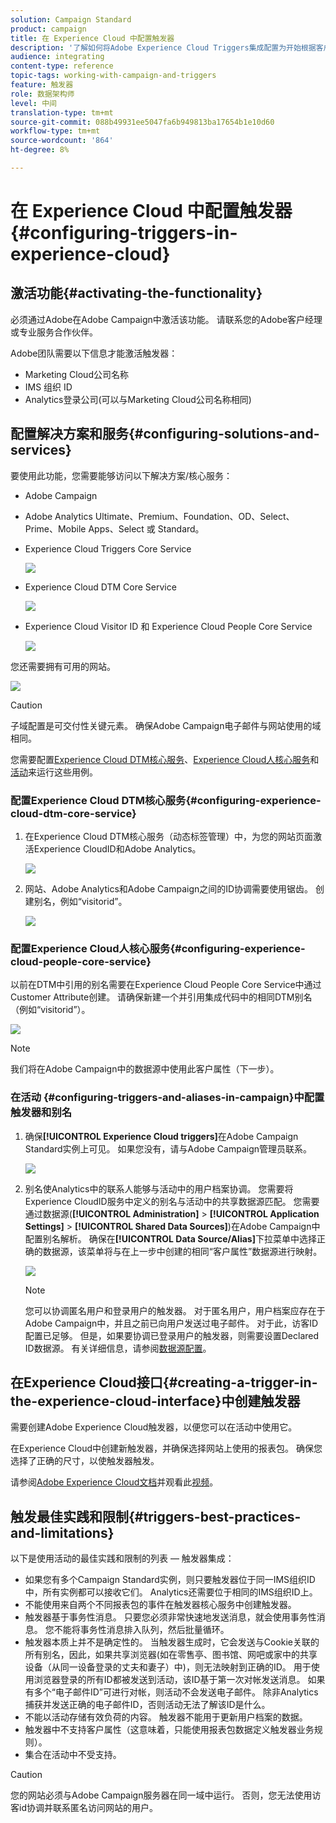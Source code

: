 ```yaml
---
solution: Campaign Standard
product: campaign
title: 在 Experience Cloud 中配置触发器
description: '了解如何将Adobe Experience Cloud Triggers集成配置为开始根据客户先前的行为向客户发送个性化投放。 '
audience: integrating
content-type: reference
topic-tags: working-with-campaign-and-triggers
feature: 触发器
role: 数据架构师
level: 中间
translation-type: tm+mt
source-git-commit: 088b49931ee5047fa6b949813ba17654b1e10d60
workflow-type: tm+mt
source-wordcount: '864'
ht-degree: 8%

---
```



# 在 Experience Cloud 中配置触发器{#configuring-triggers-in-experience-cloud}

## 激活功能{#activating-the-functionality}

必须通过Adobe在Adobe Campaign中激活该功能。 请联系您的Adobe客户经理或专业服务合作伙伴。

Adobe团队需要以下信息才能激活触发器：

* Marketing Cloud公司名称
* IMS 组织 ID
* Analytics登录公司(可以与Marketing Cloud公司名称相同)

## 配置解决方案和服务{#configuring-solutions-and-services}

要使用此功能，您需要能够访问以下解决方案/核心服务：

* Adobe Campaign
* Adobe Analytics Ultimate、Premium、Foundation、OD、Select、Prime、Mobile Apps、Select 或 Standard。
* Experience Cloud Triggers Core Service

   ![](assets/trigger_uc_prereq_1.png)

* Experience Cloud DTM Core Service

   ![](assets/trigger_uc_prereq_2.png)

* Experience Cloud Visitor ID 和 Experience Cloud People Core Service

   ![](assets/trigger_uc_prereq_3.png)

您还需要拥有可用的网站。

![](assets/trigger_uc_prereq_4.png)

>[!CAUTION]
>
>子域配置是可交付性关键元素。 确保Adobe Campaign电子邮件与网站使用的域相同。

您需要配置[Experience Cloud DTM核心服务](#configuring-experience-cloud-dtm-core-service)、[Experience Cloud人核心服务](#configuring-experience-cloud-people-core-service)和[活动](#configuring-triggers-and-aliases-in-campaign)来运行这些用例。

### 配置Experience Cloud DTM核心服务{#configuring-experience-cloud-dtm-core-service}

1. 在Experience Cloud DTM核心服务（动态标签管理）中，为您的网站页面激活Experience CloudID和Adobe Analytics。

   ![](assets/trigger_uc_conf_1.png)

1. 网站、Adobe Analytics和Adobe Campaign之间的ID协调需要使用锯齿。 创建别名，例如“visitorid”。

   ![](assets/trigger_uc_conf_2.png)

### 配置Experience Cloud人核心服务{#configuring-experience-cloud-people-core-service}

以前在DTM中引用的别名需要在Experience Cloud People Core Service中通过Customer Attribute创建。 请确保新建一个并引用集成代码中的相同DTM别名（例如“visitorid”）。

![](assets/trigger_uc_conf_3.png)

>[!NOTE]
>
>我们将在Adobe Campaign中的数据源中使用此客户属性（下一步）。

### 在活动 {#configuring-triggers-and-aliases-in-campaign}中配置触发器和别名

1. 确保&#x200B;**[!UICONTROL Experience Cloud triggers]**&#x200B;在Adobe Campaign Standard实例上可见。 如果您没有，请与Adobe Campaign管理员联系。

   ![](assets/remarketing_1.png)

1. 别名使Analytics中的联系人能够与活动中的用户档案协调。 您需要将Experience CloudID服务中定义的别名与活动中的共享数据源匹配。 您需要通过数据源(**[!UICONTROL Administration]** > **[!UICONTROL Application Settings]** > **[!UICONTROL Shared Data Sources]**)在Adobe Campaign中配置别名解析。 确保在&#x200B;**[!UICONTROL Data Source/Alias]**&#x200B;下拉菜单中选择正确的数据源，该菜单将与在上一步中创建的相同“客户属性”数据源进行映射。

   ![](assets/trigger_uc_conf_5.png)

   >[!NOTE]
   >
   >您可以协调匿名用户和登录用户的触发器。 对于匿名用户，用户档案应存在于Adobe Campaign中，并且之前已向用户发送过电子邮件。 对于此，访客ID配置已足够。 但是，如果要协调已登录用户的触发器，则需要设置Declared ID数据源。 有关详细信息，请参阅[数据源配置](../../integrating/using/provisioning-and-configuring-integration-with-audience-manager-or-people-core-service.md#step-2--configure-the-data-sources)。

## 在Experience Cloud接口{#creating-a-trigger-in-the-experience-cloud-interface}中创建触发器

需要创建Adobe Experience Cloud触发器，以便您可以在活动中使用它。

在Experience Cloud中创建新触发器，并确保选择网站上使用的报表包。 确保您选择了正确的尺寸，以使触发器触发。

请参阅[Adobe Experience Cloud文档](https://docs.adobe.com/content/help/zh-Hans/core-services/interface/activation/triggers.html)并观看此[视频](https://helpx.adobe.com/cn/marketing-cloud/how-to/email-marketing.html#step-two)。

## 触发最佳实践和限制{#triggers-best-practices-and-limitations}

以下是使用活动的最佳实践和限制的列表 — 触发器集成：

* 如果您有多个Campaign Standard实例，则只要触发器位于同一IMS组织ID中，所有实例都可以接收它们。 Analytics还需要位于相同的IMS组织ID上。
* 不能使用来自两个不同报表包的事件在触发器核心服务中创建触发器。
* 触发器基于事务性消息。 只要您必须非常快速地发送消息，就会使用事务性消息。 您不能将事务性消息排入队列，然后批量循环。
* 触发器本质上并不是确定性的。 当触发器生成时，它会发送与Cookie关联的所有别名，因此，如果共享浏览器(如在零售亭、图书馆、网吧或家中的共享设备（从同一设备登录的丈夫和妻子）中)，则无法映射到正确的ID。 用于使用浏览器登录的所有ID都被发送到活动，该ID基于第一次对帐发送消息。 如果有多个“电子邮件ID”可进行对帐，则活动不会发送电子邮件。 除非Analytics捕获并发送正确的电子邮件ID，否则活动无法了解该ID是什么。
* 不能以活动存储有效负荷的内容。 触发器不能用于更新用户档案的数据。
* 触发器中不支持客户属性（这意味着，只能使用报表包数据定义触发器业务规则）。
* 集合在活动中不受支持。

>[!CAUTION]
>
>您的网站必须与Adobe Campaign服务器在同一域中运行。 否则，您无法使用访客id协调并联系匿名访问网站的用户。


